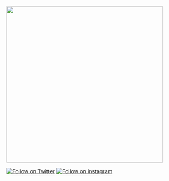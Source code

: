


<img src="https://user-images.githubusercontent.com/65341172/224936160-c604dad2-8ff6-451a-9169-651f63dcaece.gif" width="415px">
                                                                                                                             


[![Follow on Twitter](https://img.shields.io/badge/Follow-%231DA1F2?style=for-the-badge&logo=twitter&logoColor=white)](https://twitter.com/snklp_silva)
[![ Follow on instagram](https://img.shields.io/badge/Instagram-E4405F?style=for-the-badge&logo=instagram&logoColor=white)](https://www.instagram.com/sankalpasilva/)
<br />

                                                                                                                             
                                                                                                                             
